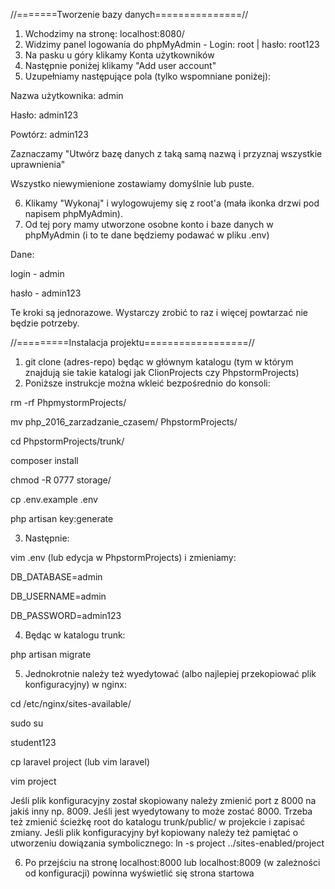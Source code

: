 //=======Tworzenie bazy danych===============//

1. Wchodzimy na stronę: localhost:8080/
2. Widzimy panel logowania do phpMyAdmin - Login: root | hasło: root123
3. Na pasku u góry klikamy Konta użytkowników
4. Następnie poniżej klikamy "Add user account"
5. Uzupełniamy następujące pola (tylko wspomniane poniżej):

Nazwa użytkownika: admin

Hasło: admin123

Powtórz: admin123

Zaznaczamy "Utwórz bazę danych z taką samą nazwą i przyznaj wszystkie uprawnienia"

Wszystko niewymienione zostawiamy domyślnie lub puste. 

6. Klikamy "Wykonaj" i wylogowujemy się z root'a (mała ikonka drzwi pod napisem phpMyAdmin).
7. Od tej pory mamy utworzone osobne konto i baze danych w phpMyAdmin (i to te dane będziemy podawać w pliku .env)

Dane: 

login - admin

hasło - admin123

Te kroki są jednorazowe. Wystarczy zrobić to raz i więcej powtarzać nie będzie potrzeby.

//=========Instalacja projektu==================//

1. git clone (adres-repo) będąc w głównym katalogu (tym w którym znajdują sie takie katalogi jak ClionProjects czy PhpstormProjects)
2. Poniższe instrukcje można wkleić bezpośrednio do konsoli:

rm -rf PhpmystormProjects/

mv php_2016_zarzadzanie_czasem/ PhpstormProjects/

cd PhpstormProjects/trunk/

composer install

chmod -R 0777 storage/

cp .env.example .env

php artisan key:generate

3. Następnie:

vim .env (lub edycja w PhpstormProjects) i zmieniamy:

DB_DATABASE=admin

DB_USERNAME=admin

DB_PASSWORD=admin123

4. Będąc w katalogu trunk:

php artisan migrate

5. Jednokrotnie należy też wyedytować (albo najlepiej przekopiować plik konfiguracyjny) w nginx:

cd /etc/nginx/sites-available/

sudo su

student123

cp laravel project (lub vim laravel)

vim project

Jeśli plik konfiguracyjny został skopiowany należy zmienić port z 8000 na jakiś inny np. 8009. Jeśli jest wyedytowany to może zostać 8000.
Trzeba też zmienić ścieżkę root do katalogu trunk/public/ w projekcie i zapisać zmiany. Jeśli plik konfiguracyjny był kopiowany należy też pamiętać
o utworzeniu dowiązania symbolicznego: ln -s project ../sites-enabled/project

6. Po przejściu na stronę localhost:8000 lub localhost:8009 (w zależności od konfiguracji) powinna wyświetlić się strona startowa
